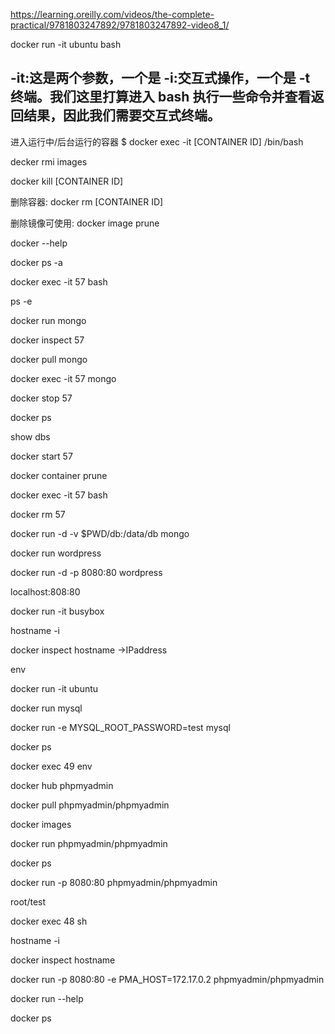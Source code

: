 https://learning.oreilly.com/videos/the-complete-practical/9781803247892/9781803247892-video8_1/

docker run -it ubuntu bash

## -it:这是两个参数，一个是 -i:交互式操作，一个是 -t 终端。我们这里打算进入 bash 执行一些命令并查看返回结果，因此我们需要交互式终端。

进入运行中/后台运行的容器
$ docker exec -it [CONTAINER ID] /bin/bash

decker rmi images

docker kill  [CONTAINER ID]

删除容器:
docker rm [CONTAINER ID]


删除<none>镜像可使用:
docker image prune


docker --help

docker ps -a

docker exec -it 57 bash

ps -e

docker run mongo

docker inspect 57

docker pull mongo

docker exec -it 57 mongo 

docker stop 57

docker ps

show dbs


docker start 57

docker container prune

docker exec -it 57 bash

docker rm 57

docker run -d -v $PWD/db:/data/db mongo

docker run  wordpress

docker run -d -p 8080:80 wordpress

localhost:808:80

docker run -it busybox

hostname -i

docker inspect hostname ->IPaddress

env

docker run -it ubuntu

docker run mysql


docker run -e MYSQL_ROOT_PASSWORD=test mysql

docker ps

docker exec 49 env

docker hub
phpmyadmin

docker pull phpmyadmin/phpmyadmin

docker images

docker run phpmyadmin/phpmyadmin

docker ps

docker run -p 8080:80 phpmyadmin/phpmyadmin

root/test

docker exec 48 sh

hostname -i

docker inspect hostname

docker run -p 8080:80 -e PMA_HOST=172.17.0.2  phpmyadmin/phpmyadmin

docker run --help



















docker ps



